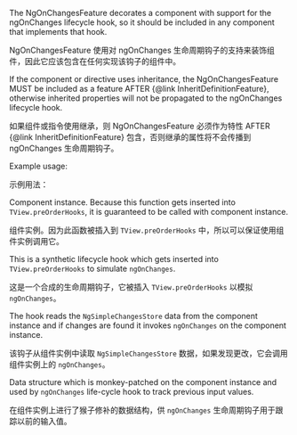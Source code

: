 The NgOnChangesFeature decorates a component with support for the ngOnChanges
lifecycle hook, so it should be included in any component that implements
that hook.

NgOnChangesFeature 使用对 ngOnChanges
生命周期钩子的支持来装饰组件，因此它应该包含在任何实现该钩子的组件中。

If the component or directive uses inheritance, the NgOnChangesFeature MUST
be included as a feature AFTER {&commat;link InheritDefinitionFeature}, otherwise
inherited properties will not be propagated to the ngOnChanges lifecycle
hook.

如果组件或指令使用继承，则 NgOnChangesFeature 必须作为特性 AFTER {&commat;link InheritDefinitionFeature}
包含，否则继承的属性将不会传播到 ngOnChanges 生命周期钩子。

Example usage:

示例用法：

Component instance. Because this function gets inserted into `TView.preOrderHooks`,
    it is guaranteed to be called with component instance.

组件实例。因为此函数被插入到 `TView.preOrderHooks` 中，所以可以保证使用组件实例调用它。

This is a synthetic lifecycle hook which gets inserted into `TView.preOrderHooks` to simulate
`ngOnChanges`.

这是一个合成的生命周期钩子，它被插入 `TView.preOrderHooks` 以模拟 `ngOnChanges`。

The hook reads the `NgSimpleChangesStore` data from the component instance and if changes are
found it invokes `ngOnChanges` on the component instance.

该钩子从组件实例中读取 `NgSimpleChangesStore` 数据，如果发现更改，它会调用组件实例上的
`ngOnChanges`。

Data structure which is monkey-patched on the component instance and used by `ngOnChanges`
life-cycle hook to track previous input values.

在组件实例上进行了猴子修补的数据结构，供 `ngOnChanges` 生命周期钩子用于跟踪以前的输入值。